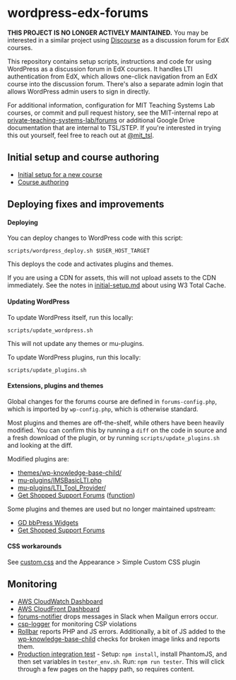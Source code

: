 # wordpress-edx-forums
**THIS PROJECT IS NO LONGER ACTIVELY MAINTAINED.**  You may be interested in a similar project using [Discourse](https://github.com/mit-teaching-systems-lab/discourse-edx-lti) as a discussion forum for EdX courses.

This repository contains setup scripts, instructions and code for using WordPress as a discussion forum in EdX courses.  It handles LTI authentication from EdX, which  allows one-click navigation from an EdX course into the discussion forum.  There's also a separate admin login that allows WordPress admin users to sign in directly.

For additional information, configuration for MIT Teaching Systems Lab courses, or commit and pull request history, see the MIT-internal repo at [private-teaching-systems-lab/forums](https://github.mit.edu/private-teaching-systems-lab/forums) or additional Google Drive documentation that are internal to TSL/STEP.  If you're interested in trying this out yourself, feel free to reach out at [@mit_tsl](https://twitter.com/mit_tsl).

## Initial setup and course authoring
- [Initial setup for a new course](docs/initial-setup.md)
- [Course authoring](docs/course-authoring.md)

## Deploying fixes and improvements
#### Deploying
You can deploy changes to WordPress code with this script:
```
scripts/wordpress_deploy.sh $USER_HOST_TARGET
```

This deploys the code and activates plugins and themes.

If you are using a CDN for assets, this will not upload assets to the CDN immediately.  See the notes in [initial-setup.md](inital-setup.md) about using W3 Total Cache.

#### Updating WordPress
To update WordPress itself, run this locally:
```
scripts/update_wordpress.sh
```

This will not update any themes or mu-plugins.

To update WordPress plugins, run this locally:
```
scripts/update_plugins.sh
```

#### Extensions, plugins and themes
Global changes for the forums course are defined in `forums-config.php`, which is imported by `wp-config.php`, which is otherwise standard.

Most plugins and themes are off-the-shelf, while others have been heavily modified.  You can confirm this by running a `diff` on the code in source and a fresh download of the plugin, or by running `scripts/update_plugins.sh` and looking at the diff.

Modified plugins are:
- [themes/wp-knowledge-base-child/](blog/wp-content/themes/wp-knowledge-base-child)
- [mu-plugins/IMSBasicLTI.php](blog/wp-content/mu-plugins/IMSBasicLTI.php)
- [mu-plugins/LTI_Tool_Provider/](blog/wp-content/mu-plugins/LTI_Tool_Provider/)
- [Get Shopped Support Forums](blog/wp-content/plugins/bbPress-Support-Forums-master) ([function](https://github.com/mit-teaching-systems-lab/wordpress-edx-forums/blob/69f2d3d830fe7dadc3f7421b1e828bb4e2d71912/blog/wp-content/plugins/bbPress-Support-Forums-master/includes/bbps-user-ranking-functions.php#L34))

Some plugins and themes are used but no longer maintained upstream:
- [GD bbPress Widgets](blog/wp-content/plugins/gd-bbpress-widgets)
- [Get Shopped Support Forums](blog/wp-content/plugins/bbPress-Support-Forums-master)

#### CSS workarounds
See [custom.css](custom.css) and the Appearance > Simple Custom CSS plugin

## Monitoring
- [AWS CloudWatch Dashboard](https://us-west-2.console.aws.amazon.com/cloudwatch/home?region=us-west-2#dashboards:name=launching-innovation-dashboard)
- [AWS CloudFront Dashboard](https://console.aws.amazon.com/cloudfront/home?region=us-west-2#viewers_reports:)
- [forums-notifier](https://github.com/mit-teaching-systems-lab/forums-notifier) drops messages in Slack when Mailgun errors occur.
- [csp-logger](https://github.com/mit-teaching-systems-lab/csp-logger) for monitoring CSP violations
- [Rollbar](https://rollbar.com/) reports PHP and JS errors.  Additionally, a bit of JS added to the [wp-knowledge-base-child](blog/wp-content/themes/wp-knowledge-base-child/functions.php#3) checks for broken image links and reports them.
- [Production integration test](test) - Setup: `npm install`, install PhantomJS, and then set variables in `tester_env.sh`. Run: `npm run tester`.  This will click through a few pages on the happy path, so requires content.

